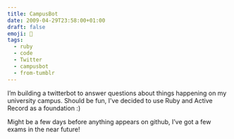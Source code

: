```yaml
---
title: CampusBot
date: 2009-04-29T23:58:00+01:00
draft: false
emoji: 🏫
tags:
  - ruby
  - code
  - Twitter
  - campusbot
  - from-tumblr
---
```

I’m building a twitterbot to answer questions about things happening on my university campus. Should be fun, I’ve decided to use Ruby and Active Record as a foundation :)

Might be a few days before anything appears on github, I’ve got a few exams in the near future!
